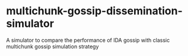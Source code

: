 # multichunk-gossip-dissemination-simulator
A simulator to compare the performance of IDA gossip with classic multichunk gossip simulation strategy

